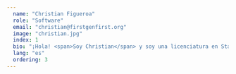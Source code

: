 ```yaml
---
  name: "Christian Figueroa"
  role: "Software"
  email: "christian@firstgenfirst.org"
  image: "christian.jpg"
  index: 1
  bio: "¡Hola! <span>Soy Christian</span> y soy una licenciatura en Stanford estudiando Ciencias de la Computación y Biología. Crecí como estudiante de primera generación en Wasco, CA. Me uní a FGF porque sé lo difícil que es navegar en algo tan nuevo y aterrador como la universidad, y quiero ayudar a otros estudiantes de primera generación que sienten lo mismo."
  lang: "es"
  ordering: 3
---
```

